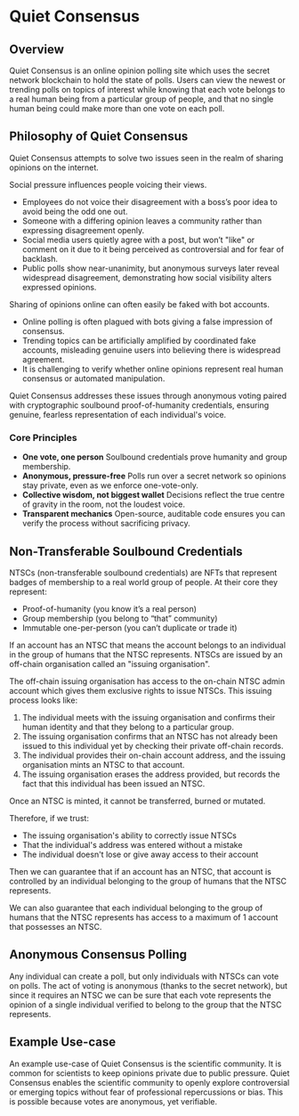 # Quiet Consensus

## Overview
Quiet Consensus is an online opinion polling site which uses the secret network blockchain to hold the state of polls. Users can view the newest or trending polls on topics of interest while knowing that each vote belongs to a real human being from a particular group of people, and that no single human being could make more than one vote on each poll.


## Philosophy of Quiet Consensus
Quiet Consensus attempts to solve two issues seen in the realm of sharing opinions on the internet.

Social pressure influences people voicing their views. 

- Employees do not voice their disagreement with a boss’s poor idea to avoid being the odd one out.
- Someone with a differing opinion leaves a community rather than expressing disagreement openly.
- Social media users quietly agree with a post, but won’t "like" or comment on it due to it being perceived as controversial and for fear of backlash.
- Public polls show near-unanimity, but anonymous surveys later reveal widespread disagreement, demonstrating how social visibility alters expressed opinions.

Sharing of opinions online can often easily be faked with bot accounts.

- Online polling is often plagued with bots giving a false impression of consensus.
- Trending topics can be artificially amplified by coordinated fake accounts, misleading genuine users into believing there is widespread agreement.
- It is challenging to verify whether online opinions represent real human consensus or automated manipulation.

Quiet Consensus addresses these issues through anonymous voting paired with cryptographic soulbound proof-of-humanity credentials, ensuring genuine, fearless representation of each individual's voice.

### Core Principles
- **One vote, one person**
   Soulbound credentials prove humanity and group membership.
- **Anonymous, pressure-free**
   Polls run over a secret network so opinions stay private, even as we enforce one-vote-only.
- **Collective wisdom, not biggest wallet**
   Decisions reflect the true centre of gravity in the room, not the loudest voice.
- **Transparent mechanics**
   Open-source, auditable code ensures you can verify the process without sacrificing privacy.


## Non-Transferable Soulbound Credentials
NTSCs (non-transferable soulbound credentials) are NFTs that represent badges of membership to a real world group of people. At their core they represent:
 - Proof-of-humanity (you know it’s a real person)
 - Group membership (you belong to “that” community)
 - Immutable one-per-person (you can’t duplicate or trade it)

If an account has an NTSC that means the account belongs to an individual in the group of humans that the NTSC represents. NTSCs are issued by an off-chain organisation called an "issuing organisation".

The off-chain issuing organisation has access to the on-chain NTSC admin account which gives them exclusive rights to issue NTSCs. This issuing process looks like:
1) The individual meets with the issuing organisation and confirms their human identity and that they belong to a particular group.
2) The issuing organisation confirms that an NTSC has not already been issued to this individual yet by checking their private off-chain records.
3) The individual provides their on-chain account address, and the issuing organisation mints an NTSC to that account. 
4) The issuing organisation erases the address provided, but records the fact that this individual has been issued an NTSC.

Once an NTSC is minted, it cannot be transferred, burned or mutated.

Therefore, if we trust:
 - The issuing organisation's ability to correctly issue NTSCs
 - That the individual's address was entered without a mistake
 - The individual doesn't lose or give away access to their account

Then we can guarantee that if an account has an NTSC, that account is controlled by an individual belonging to the group of humans that the NTSC represents.

We can also guarantee that each individual belonging to the group of humans that the NTSC represents has access to a maximum of 1 account that possesses an NTSC.


## Anonymous Consensus Polling
Any individual can create a poll, but only individuals with NTSCs can vote on polls. The act of voting is anonymous (thanks to the secret network), but since it requires an NTSC we can be sure that each vote represents the opinion of a single individual verified to belong to the group that the NTSC represents.


## Example Use-case
An example use-case of Quiet Consensus is the scientific community. It is common for scientists to keep opinions private due to public pressure. Quiet Consensus enables the scientific community to openly explore controversial or emerging topics without fear of professional repercussions or bias. This is possible because votes are anonymous, yet verifiable.

